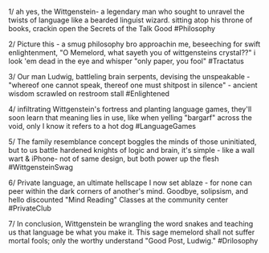 1/ ah yes, the Wittgenstein- a legendary man who sought to unravel the twists of language like a bearded linguist wizard. sitting atop his throne of books, crackin open the Secrets of the Talk Good #Philosophy

2/ Picture this - a smug philosophy bro approachin me, beseeching for swift enlightenment, "O Memelord, what sayeth you of wittgensteins crystal??" i look 'em dead in the eye and whisper "only paper, you fool" #Tractatus

3/ Our man Ludwig, battleling brain serpents, devising the unspeakable - "whereof one cannot speak, thereof one must shitpost in silence" - ancient wisdom scrawled on restroom stall #Enlightened

4/ infiltrating Wittgenstein's fortress and planting language games, they'll soon learn that meaning lies in use, like when yelling "bargarf" across the void, only I know it refers to a hot dog #LanguageGames

5/ The family resemblance concept boggles the minds of those uninitiated, but to us battle hardened knights of logic and brain, it's simple - like a wall wart & iPhone- not of same design, but both power up the flesh #WittgensteinSwag

6/ Private language, an ultimate hellscape I now set ablaze - for none can peer within the dark corners of another's mind. Goodbye, solipsism, and hello discounted "Mind Reading" Classes at the community center #PrivateClub

7/ In conclusion, Wittgenstein be wrangling the word snakes and teaching us that language be what you make it. This sage memelord shall not suffer mortal fools; only the worthy understand "Good Post, Ludwig." #Drilosophy